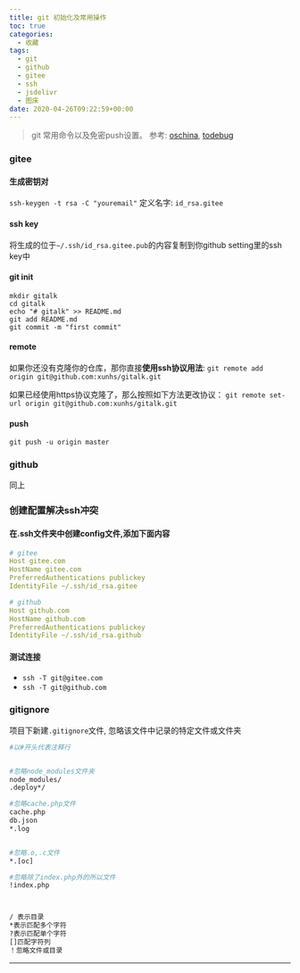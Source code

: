 ```yaml
---
title: git 初始化及常用操作
toc: true
categories:
  - 收藏
tags:
  - git
  - github
  - gitee
  - ssh
  - jsdelivr
  - 图床
date: 2020-04-26T09:22:59+00:00
---
```





> git 常用命令以及免密push设置。 参考: [oschina](https://my.oschina.net/u/3552749/blog/1678082), [todebug](https://todebug.com/Tips/)


<!--more-->

### gitee
#### 生成密钥对

`ssh-keygen -t rsa -C "youremail"`
定义名字: `id_rsa.gitee`
#### ssh key

将生成的位于`~/.ssh/id_rsa.gitee.pub`的内容复制到你github setting里的ssh key中


#### git init

```git
mkdir gitalk
cd gitalk
echo "# gitalk" >> README.md
git add README.md
git commit -m "first commit"
```

#### remote 

如果你还没有克隆你的仓库，那你直接**使用ssh协议用法**:
`git remote add origin git@github.com:xunhs/gitalk.git`

如果已经使用https协议克隆了，那么按照如下方法更改协议：
`git remote set-url origin git@github.com:xunhs/gitalk.git`

#### push 

`git push -u origin master`


### github
同上

### 创建配置解决ssh冲突
#### 在.ssh文件夹中创建config文件,添加下面内容
```yaml
# gitee
Host gitee.com
HostName gitee.com
PreferredAuthentications publickey
IdentityFile ~/.ssh/id_rsa.gitee

# github
Host github.com
HostName github.com
PreferredAuthentications publickey
IdentityFile ~/.ssh/id_rsa.github
```

#### 测试连接
- `ssh -T git@gitee.com`
- `ssh -T git@github.com`


### gitignore
项目下新建`.gitignore`文件, 忽略该文件中记录的特定文件或文件夹
```bash
#以#开头代表注释行


#忽略node_modules文件夹
node_modules/
.deploy*/

#忽略cache.php文件
cache.php
db.json
*.log


#忽略.o,.c文件
*.[oc]

#忽略除了index.php外的所以文件
!index.php



/ 表示目录
*表示匹配多个字符
?表示匹配单个字符
[]匹配字符列
！忽略文件或目录
```


***

